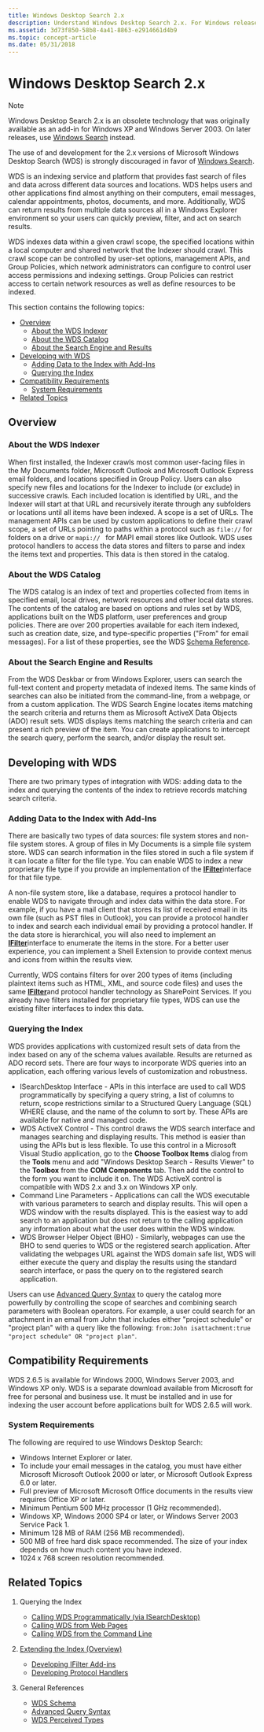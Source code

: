 ```yaml
---
title: Windows Desktop Search 2.x
description: Understand Windows Desktop Search 2.x. For Windows releases later than Windows XP and Windows Server 2003, use Windows Search instead.
ms.assetid: 3d73f850-58b8-4a41-8863-e2914661d4b9
ms.topic: concept-article
ms.date: 05/31/2018
---
```


# Windows Desktop Search 2.x

> [!NOTE]
> Windows Desktop Search 2.x is an obsolete technology that was originally available as an add-in for Windows XP and Windows Server 2003. On later releases, use [Windows Search](../search/-search-3x-wds-overview.md) instead.

The use of and development for the 2.x versions of Microsoft Windows Desktop Search (WDS) is strongly discouraged in favor of [Windows Search](../search/-search-3x-wds-overview.md).

WDS is an indexing service and platform that provides fast search of files and data across different data sources and locations. WDS helps users and other applications find almost anything on their computers, email messages, calendar appointments, photos, documents, and more. Additionally, WDS can return results from multiple data sources all in a Windows Explorer environment so your users can quickly preview, filter, and act on search results.

WDS indexes data within a given crawl scope, the specified locations within a local computer and shared network that the Indexer should crawl. This crawl scope can be controlled by user-set options, management APIs, and Group Policies, which network administrators can configure to control user access permissions and indexing settings. Group Policies can restrict access to certain network resources as well as define resources to be indexed.

This section contains the following topics:

-   [Overview](#windows-desktop-search-2x)
    -   [About the WDS Indexer](#about-the-wds-indexer)
    -   [About the WDS Catalog](#about-the-wds-catalog)
    -   [About the Search Engine and Results](#about-the-search-engine-and-results)
-   [Developing with WDS](#developing-with-wds)
    -   [Adding Data to the Index with Add-Ins](#adding-data-to-the-index-with-add-ins)
    -   [Querying the Index](#querying-the-index)
-   [Compatibility Requirements](#compatibility-requirements)
    -   [System Requirements](#system-requirements)
-   [Related Topics](#related-topics)

## Overview

### About the WDS Indexer

When first installed, the Indexer crawls most common user-facing files in the My Documents folder, Microsoft Outlook and Microsoft Outlook Express email folders, and locations specified in Group Policy. Users can also specify new files and locations for the Indexer to include (or exclude) in successive crawls. Each included location is identified by URL, and the Indexer will start at that URL and recursively iterate through any subfolders or locations until all items have been indexed. A scope is a set of URLs. The management APIs can be used by custom applications to define their crawl scope, a set of URLs pointing to paths within a protocol such as `file://` for folders on a drive or `mapi:// ` for MAPI email stores like Outlook. WDS uses protocol handlers to access the data stores and filters to parse and index the items text and properties. This data is then stored in the catalog.

### About the WDS Catalog

The WDS catalog is an index of text and properties collected from items in specified email, local drives, network resources and other local data stores. The contents of the catalog are based on options and rules set by WDS, applications built on the WDS platform, user preferences and group policies. There are over 200 properties available for each item indexed, such as creation date, size, and type-specific properties ("From" for email messages). For a list of these properties, see the WDS [Schema Reference](-search-2x-wds-schematable.md).

### About the Search Engine and Results

From the WDS Deskbar or from Windows Explorer, users can search the full-text content and property metadata of indexed items. The same kinds of searches can also be initiated from the command-line, from a webpage, or from a custom application. The WDS Search Engine locates items matching the search criteria and returns them as Microsoft ActiveX Data Objects (ADO) result sets. WDS displays items matching the search criteria and can present a rich preview of the item. You can create applications to intercept the search query, perform the search, and/or display the result set.

## Developing with WDS

There are two primary types of integration with WDS: adding data to the index and querying the contents of the index to retrieve records matching search criteria.

### Adding Data to the Index with Add-Ins

There are basically two types of data sources: file system stores and non-file system stores. A group of files in My Documents is a simple file system store. WDS can search information in the files stored in such a file system if it can locate a filter for the file type. You can enable WDS to index a new proprietary file type if you provide an implementation of the [**IFilter**](/windows/desktop/api/filter/nn-filter-ifilter)interface for that file type.

A non-file system store, like a database, requires a protocol handler to enable WDS to navigate through and index data within the data store. For example, if you have a mail client that stores its list of received email in its own file (such as PST files in Outlook), you can provide a protocol handler to index and search each individual email by providing a protocol handler. If the data store is hierarchical, you will also need to implement an [**IFilter**](/windows/desktop/api/filter/nn-filter-ifilter)interface to enumerate the items in the store. For a better user experience, you can implement a Shell Extension to provide context menus and icons from within the results view.

Currently, WDS contains filters for over 200 types of items (including plaintext items such as HTML, XML, and source code files) and uses the same [**IFilter**](/windows/desktop/api/filter/nn-filter-ifilter)and protocol handler technology as SharePoint Services. If you already have filters installed for proprietary file types, WDS can use the existing filter interfaces to index this data.

### Querying the Index

WDS provides applications with customized result sets of data from the index based on any of the schema values available. Results are returned as ADO record sets. There are four ways to incorporate WDS queries into an application, each offering various levels of customization and robustness.

-   ISearchDesktop Interface - APIs in this interface are used to call WDS programmatically by specifying a query string, a list of columns to return, scope restrictions similar to a Structured Query Language (SQL) WHERE clause, and the name of the column to sort by. These APIs are available for native and managed code.
-   WDS ActiveX Control - This control draws the WDS search interface and manages searching and displaying results. This method is easier than using the APIs but is less flexible. To use this control in a Microsoft Visual Studio application, go to the **Choose Toolbox Items** dialog from the **Tools** menu and add "Windows Desktop Search - Results Viewer" to the **Toolbox** from the **COM Components** tab. Then add the control to the form you want to include it on. The WDS ActiveX control is compatible with WDS 2.x and 3.x on Windows XP only.
-   Command Line Parameters - Applications can call the WDS executable with various parameters to search and display results. This will open a WDS window with the results displayed. This is the easiest way to add search to an application but does not return to the calling application any information about what the user does within the WDS window.
-   WDS Browser Helper Object (BHO) - Similarly, webpages can use the BHO to send queries to WDS or the registered search application. After validating the webpages URL against the WDS domain safe list, WDS will either execute the query and display the results using the standard search interface, or pass the query on to the registered search application.

Users can use [Advanced Query Syntax](-search-2x-wds-aqsreference.md) to query the catalog more powerfully by controlling the scope of searches and combining search parameters with Boolean operators. For example, a user could search for an attachment in an email from John that includes either "project schedule" or "project plan" with a query like the following: `from:John isattachment:true "project schedule" OR "project plan"`.

## Compatibility Requirements

WDS 2.6.5 is available for Windows 2000, Windows Server 2003, and Windows XP only. WDS is a separate download available from Microsoft for free for personal and business use. It must be installed and in use for indexing the user account before applications built for WDS 2.6.5 will work.

### System Requirements

The following are required to use Windows Desktop Search:

-   Windows Internet Explorer or later.
-   To include your email messages in the catalog, you must have either Microsoft Microsoft Outlook 2000 or later, or Microsoft Outlook Express 6.0 or later.
-   Full preview of Microsoft Microsoft Office documents in the results view requires Office XP or later.
-   Minimum Pentium 500 MHz processor (1 GHz recommended).
-   Windows XP, Windows 2000 SP4 or later, or Windows Server 2003 Service Pack 1.
-   Minimum 128 MB of RAM (256 MB recommended).
-   500 MB of free hard disk space recommended. The size of your index depends on how much content you have indexed.
-   1024 x 768 screen resolution recommended.

## Related Topics

1.  Querying the Index

    -   [Calling WDS Programmatically (via ISearchDesktop)](-search-2x-wds-callingwdsprogrammatically.md)
    -   [Calling WDS from Web Pages](-search-2x-wds-browserhelpobject.md)
    -   [Calling WDS from the Command Line](-search-2x-wds-fromcommandline.md)

2.  [Extending the Index (Overview)](-search-2x-wds-extendingtheindex.md)

    -   [Developing IFilter Add-ins](-search-2x-wds-ifilteraddins.md)
    -   [Developing Protocol Handlers](-search-2x-wds-phaddins.md)

3.  General References

    -   [WDS Schema](-search-2x-wds-schematable.md)
    -   [Advanced Query Syntax](-search-2x-wds-aqsreference.md)
    -   [WDS Perceived Types](-search-2x-wds-perceivedtype.md)

 

 
